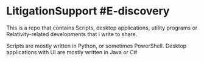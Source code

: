 # LitigationSupport  #E-discovery
This is a repo that contains Scripts, desktop applications, utility programs or Relativity-related developments that i write to share. 

Scripts are mostly written in Python, or sometimes PowerShell.
Desktop applications with UI are mostly written in Java or C#


